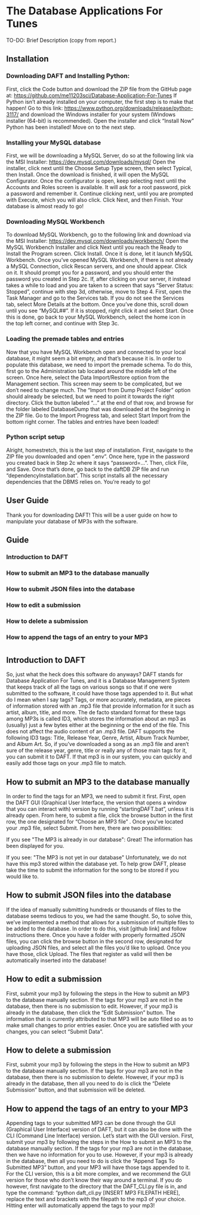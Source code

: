 # The Database Applications For Tunes

TO-DO: Brief Description (copy from report.)

## Installation

### Downloading DAFT and Installing Python:
  First, click the Code button and download the ZIP file from the GitHub page at: https://github.com/me11203sci/Database-Application-For-Tunes 
If Python isn’t already installed on your computer, the first step is to make that happen! Go to this link: https://www.python.org/downloads/release/python-3117/ and download the Windows installer for your system (Windows installer (64-bit) is recommended).
Open the installer and click “Install Now”
Python has been installed! Move on to the next step.

### Installing your MySQL database
  First, we will be downloading a MySQL Server, do so at the following link via the MSI Installer: https://dev.mysql.com/downloads/mysql/
Open the installer, click next until the Choose Setup Type screen, then select Typical, then Install. Once the download is finished, it will open the MySQL Configurator.
Once the configurator is open, keep selecting next until the Accounts and Roles screen is available. It will ask for a root password, pick a password and remember it. Continue clicking next, until you are prompted with Execute, which you will also click. Click Next, and then Finish. Your database is almost ready to go!

### Downloading MySQL Workbench
  To download MySQL Workbench, go to the following link and download via the MSI Installer: https://dev.mysql.com/downloads/workbench/ 
Open the MySQL Workbench Installer and click Next until you reach the Ready to Install the Program screen. Click Install. Once it is done, let it launch MySQL Workbench.
Once you’ve opened MySQL Workbench, if there is not already a MySQL Connection, click Rescan servers, and one should appear. Click on it. 
It should prompt you for a password, and you should enter the password you created in Step 2c. If, after clicking on your server, it instead takes a while to load and you are taken to a screen that says “Server Status: Stopped”, continue with step 3d, otherwise, move to Step 4.
First, open the Task Manager and go to the Services tab. If you do not see the Services tab, select More Details at the bottom. Once you’ve done this, scroll down until you see “MySQL##”. If it is stopped, right click it and select Start.
Once this is done, go back to your MySQL Workbench, select the home icon in the top left corner, and continue with Step 3c.

### Loading the premade tables and entries
  Now that you have MySQL Workbench open and connected to your local database, it might seem a bit empty, and that’s because it is. In order to populate this database, we need to import the premade schema. To do this, first go to the Administration tab located around the middle left of the screen.
Once here, select the Data Import/Restore option from the Management section.
This screen may seem to be complicated, but we don’t need to change much. The “Import from Dump Project Folder” option should already be selected, but we need to point it towards the right directory. Click the button labeled “…” at the end of that row, and browse for the folder labeled DatabaseDump that was downloaded at the beginning in the ZIP file.
Go to the Import Progress tab, and select Start Import from the bottom right corner. The tables and entries have been loaded!

### Python script setup
  Alright, homestretch, this is the last step of installation. First, navigate to the ZIP file you downloaded and open “.env”. Once here, type in the password you created back in Step 2c where it says “password=...”. Then, click File, and Save.
Once that’s done, go back to the daftDB ZIP file and run “dependencyInstallation.bat”. This script installs all the necessary dependencies that the DBMS relies on.
You’re ready to go! 


## User Guide

Thank you for downloading DAFT! This will be a user guide on how to manipulate your database of MP3s with the software.


## Guide


### Introduction to DAFT
### How to submit an MP3 to the database manually
### How to submit JSON files into the database
### How to edit a submission
### How to delete a submission
### How to append the tags of an entry to your MP3

#
## Introduction to DAFT

So, just what the heck does this software do anyways? DAFT stands for Database Application For Tunes, and it is a Database Management System that keeps track of all the tags on various songs so that if one were submitted to the software, it could have those tags appended to it. But what do I mean when I say tags? Tags, or more accurately, metadata, are pieces of information stored with an .mp3 file that provide information for it such as artist, album, title, and more. The de facto standard format for these tags among MP3s is called ID3, which stores the information about an mp3 as (usually) just a few bytes either at the beginning or the end of the file. This does not affect the audio content of an .mp3 file. DAFT supports the following ID3 tags: Title, Release Year, Genre, Artist, Album Track Number, and Album Art. So, if you’ve downloaded a song as an .mp3 file and aren’t sure of the release year, genre, title or really any of those main tags for it, you can submit it to DAFT. If that mp3 is in our system, you can quickly and easily add those tags on your .mp3 file to match.

## How to submit an MP3 to the database manually

In order to find the tags for an MP3, we need to submit it first. First, open the DAFT GUI (Graphical User Interface, the version that opens a window that you can interact with) version by running “startingDAFT.bat”, unless it is already open. From here, to submit a file, click the browse button in the first row, the one designated for “Choose an MP3 file” . Once you’ve located your .mp3 file, select Submit. From here, there are two possibilities:

If you see "The MP3 is already in our database":
Great! The information has been displayed for you.

If you see: "The MP3 is not yet in our database"
Unfortunately, we do not have this mp3 stored within the database yet. To help grow DAFT, please take the time to submit the information for the song to be stored if you would like to.

## How to submit JSON files into the database

If the idea of manually submitting hundreds or thousands of files to the database seems tedious to you, we had the same thought. So, to solve this, we’ve implemented a method that allows for a submission of multiple files to be added to the database. In order to do this, visit [github link] and follow instructions there. Once you have a folder with properly formatted JSON files, you can click the browse button in the second row, designated for uploading JSON files, and select all the files you’d like to upload. Once you have those, click Upload. The files that register as valid will then be automatically inserted into the database!

## How to edit a submission

First, submit your mp3 by following the steps in the How to submit an MP3 to the database manually section. If the tags for your mp3 are not in the database, then there is no submission to edit. However, if your mp3 is already in the database, then click the “Edit Submission” button. The information that is currently attributed to that MP3 will be auto filled so as to make small changes to prior entries easier. Once you are satisfied with your changes, you can select “Submit Data”.

## How to delete a submission

First, submit your mp3 by following the steps in the How to submit an MP3 to the database manually section. If the tags for your mp3 are not in the database, then there is no submission to delete. However, if your mp3 is already in the database, then all you need to do is click the “Delete Submission” button, and that submission will be deleted.

## How to append the tags of an entry to your MP3

Appending tags to your submitted MP3 can be done through the GUI (Graphical User Interface) version of DAFT, but it can also be done with the CLI (Command Line Interface) version. Let’s start with the GUI version. First, submit your mp3 by following the steps in the How to submit an MP3 to the database manually section. If the tags for your mp3 are not in the database, then we have no information for you to use. However, if your mp3 is already in the database, then all you need to do is click the “Append Tags To Submitted MP3” button, and your MP3 will have those tags appended to it. For the CLI version, this is a bit more complex, and we recommend the GUI version for those who don’t know their way around a terminal. If you do however, first navigate to the directory that the DAFT_CLI.py file is in, and type the command: “python daft_cli.py [INSERT MP3 FILEPATH HERE], replace the text and brackets with the filepath to the mp3 of your choice. Hitting enter will automatically append the tags to your mp3!


